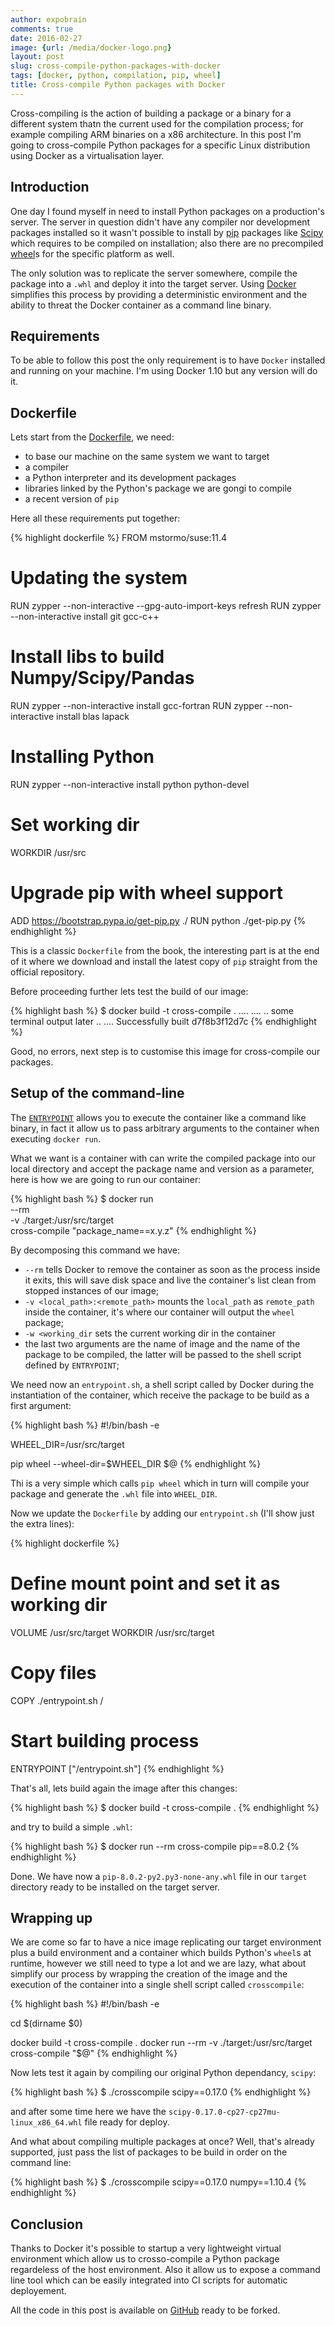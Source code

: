```yaml
---
author: expobrain
comments: true
date: 2016-02-27
image: {url: /media/docker-logo.png}
layout: post
slug: cross-compile-python-packages-with-docker
tags: [docker, python, compilation, pip, wheel]
title: Cross-compile Python packages with Docker
---
```


Cross-compiling is the action of building a package or a binary for a different system thatn the current used for the compilation process; for example compiling ARM binaries on a x86 architecture. In this post I'm going to cross-compile Python packages for a specific Linux distribution using Docker as a virtualisation layer.


## Introduction


One day I found myself in need to install Python packages on a production's server. The server in question didn't have any compiler nor development packages installed so it wasn't possible to install by [pip](https://pip.pypa.io/en/stable/) packages like [Scipy](http://www.scipy.org/) which requires to be compiled on installation; also there are no precompiled [wheel](https://wheel.readthedocs.org/en/latest/)s for the specific platform as well.

The only solution was to replicate the server somewhere, compile the package into a `.whl` and deploy it into the target server. Using [Docker](https://www.docker.com) simplifies this process by providing a deterministic environment and the ability to threat the Docker container as a command line binary.


## Requirements

To be able to follow this post the only requirement is to have `Docker` installed and running on your machine. I'm using Docker 1.10 but any version will do it.


## Dockerfile

Lets start from the [Dockerfile](https://docs.docker.com/engine/reference/builder/), we need:

- to base our machine on the same system we want to target
- a compiler
- a Python interpreter and its development packages
- libraries linked by the Python's package we are gongi to compile
- a recent version of `pip`

Here all these requirements put together:

{% highlight dockerfile %}
FROM mstormo/suse:11.4

# Updating the system
RUN zypper --non-interactive --gpg-auto-import-keys refresh
RUN zypper --non-interactive install git gcc-c++

# Install libs to build Numpy/Scipy/Pandas
RUN zypper --non-interactive install gcc-fortran
RUN zypper --non-interactive install blas lapack

# Installing Python
RUN zypper --non-interactive install python python-devel

# Set working dir
WORKDIR /usr/src

# Upgrade pip with wheel support
ADD https://bootstrap.pypa.io/get-pip.py ./
RUN python ./get-pip.py
{% endhighlight %}

This is a classic `Dockerfile` from the book, the interesting part is at the end of it where we download and install the latest copy of `pip` straight from the official repository.

Before proceeding further lets test the build of our image:

{% highlight bash %}
$ docker build -t cross-compile .
....
....
.. some terminal output later ..
....
Successfully built d7f8b3f12d7c
{% endhighlight %}

Good, no errors, next step is to customise this image for cross-compile our packages.


## Setup of the command-line

The [`ENTRYPOINT`](https://docs.docker.com/engine/reference/builder/#entrypoint) allows you to execute the container like a command like binary, in fact it allow us to pass arbitrary arguments to the container when executing `docker run`.

What we want is a container with can write the compiled package into our local directory and accept the package name and version as a parameter, here is how we are going to run our container:

{% highlight bash %}
$ docker run \
    --rm \
    -v ./target:/usr/src/target \
    cross-compile "package_name==x.y.z"
{% endhighlight %}

By decomposing this command we have:

- `--rm` tells Docker to remove the container as soon as the process inside it exits, this will save disk space and live the container's list clean from stopped instances of our image;
- `-v <local_path>:<remote_path>` mounts the `local_path` as `remote_path` inside the container, it's where our  container will output the `wheel` package;
- `-w <working_dir` sets the current working dir in the container
- the last two arguments are the name of image and the name of the package to be compiled, the latter will be passed to the shell script defined by `ENTRYPOINT`;

We need now an `entrypoint.sh`, a shell script called by Docker during the instantiation of the container, which receive the package to be build as a first argument:

{% highlight bash %}
#!/bin/bash -e

WHEEL_DIR=/usr/src/target

pip wheel --wheel-dir=$WHEEL_DIR $@
{% endhighlight %}

Thi is a very simple which calls `pip wheel` which in turn will compile your package and generate the `.whl` file into `WHEEL_DIR`.

Now we update the `Dockerfile` by adding our `entrypoint.sh` (I'll show just the extra lines):

{% highlight dockerfile %}
# Define mount point and set it as working dir
VOLUME /usr/src/target
WORKDIR /usr/src/target

# Copy files
COPY ./entrypoint.sh /

# Start building process
ENTRYPOINT ["/entrypoint.sh"]
{% endhighlight %}

That's all, lets build again the image after this changes:

{% highlight bash %}
$ docker build -t cross-compile .
{% endhighlight %}

and try to build a simple `.whl`:

{% highlight bash %}
$ docker run --rm cross-compile pip==8.0.2
{% endhighlight %}

Done. We have now a `pip-8.0.2-py2.py3-none-any.whl` file in our `target` directory ready to be installed on the target server.


## Wrapping up

We are come so far to have a nice image replicating our target environment plus a build environment and a container which builds Python's `wheel`s at runtime, however we still need to type a lot and we are lazy, what about simplify our process by wrapping the creation of the image and the execution of the container into a single shell script called `crosscompile`:

{% highlight bash %}
#!/bin/bash -e

cd $(dirname $0)

docker build -t cross-compile .
docker run --rm -v ./target:/usr/src/target cross-compile "$@"
{% endhighlight %}

Now lets test it again by compiling our original Python dependancy, `scipy`:

{% highlight bash %}
$ ./crosscompile scipy==0.17.0
{% endhighlight %}

and after some time here we have the `scipy-0.17.0-cp27-cp27mu-linux_x86_64.whl` file ready for deploy.

And what about compiling multiple packages at once? Well, that's already supported, just pass the list of packages to be build in order on the command line:

{% highlight bash %}
$ ./crosscompile scipy==0.17.0 numpy==1.10.4
{% endhighlight %}


## Conclusion

Thanks to Docker it's possible to startup a very lightweight virtual environment which allow us to crosso-compile a Python package regardeless of the host environment. Also it allow us to expose a command line tool which can be easily integrated into CI scripts for automatic deployement.

All the code in this post is available on [GitHub](https://github.com/expobrain/cross-compile-docker) ready to be forked.
